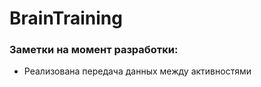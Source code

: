 # BrainTraining

### Заметки на момент разработки:
* Реализована передача данных между активностями
